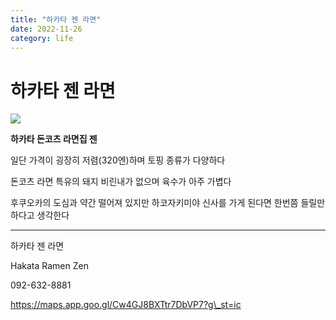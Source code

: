 ```yaml
---
title: "하카타 젠 라면"
date: 2022-11-26
category: life
---
```


# 하카타 젠 라면

![](/storage/20221126195423550615.jpg)

**하카타 돈코츠 라면집 젠**

일단 가격이 굉장히 저렴(320엔)하며 토핑 종류가 다양하다

돈코츠 라면 특유의 돼지 비린내가 없으며 육수가 아주 가볍다

후쿠오카의 도심과 약간 떨어져 있지만 하코자키미야 신사를 가게 된다면 한번쯤 들릴만 하다고 생각한다

---

하카타 젠 라면

Hakata Ramen Zen

092-632-8881

https://maps.app.goo.gl/Cw4GJ8BXTtr7DbVP7?g\_st=ic
